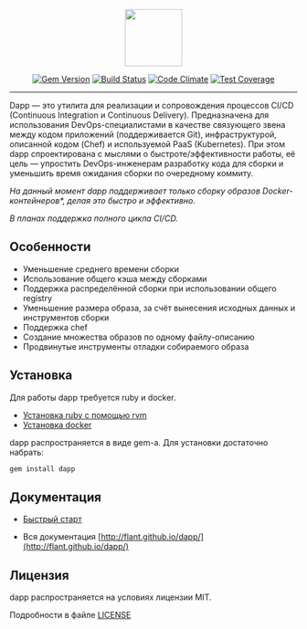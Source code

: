<p align="center">
  <img src="https://github.com/flant/dapp/raw/master/logo.png" style="max-height:100%;" height="100">
</p>
<p align="center">
  <a href="https://badge.fury.io/rb/dapp"><img alt="Gem Version" src="https://badge.fury.io/rb/dapp.svg" style="max-width:100%;"></a>
  <a href="https://travis-ci.org/flant/dapp"><img alt="Build Status" src="https://travis-ci.org/flant/dapp.svg" style="max-width:100%;"></a>
  <a href="https://codeclimate.com/github/flant/dapp"><img alt="Code Climate" src="https://codeclimate.com/github/flant/dapp/badges/gpa.svg" style="max-width:100%;"></a>
  <a href="https://codeclimate.com/github/flant/dapp/coverage"><img alt="Test Coverage" src="https://codeclimate.com/github/flant/dapp/badges/coverage.svg" style="max-width:100%;"></a>
</p>

___

Dapp — это утилита для реализации и сопровождения процессов CI/CD (Continuous Integration и Continuous Delivery). Предназначена для использования DevOps-специалистами в качестве связующего звена между кодом приложений (поддерживается Git), инфраструктурой, описанной кодом (Chef) и используемой PaaS (Kubernetes). При этом dapp спроектирована с мыслями о быстроте/эффективности работы, её цель — упростить DevOps-инженерам разработку кода для сборки и уменьшить время ожидания сборки по очередному коммиту.

_На данный момент dapp поддерживает только сборку образов Docker-контейнеров*, делая это быстро и эффективно._

_В планах поддержка полного цикла CI/CD._


## Особенности

* Уменьшение среднего времени сборки
* Использование общего кэша между сборками
* Поддержка распределённой сборки при использовании общего registry
* Уменьшение размера образа, за счёт вынесения исходных данных и инструментов сборки
* Поддержка chef
* Создание множества образов по одному файлу-описанию
* Продвинутые инструменты отладки собираемого образа


## Установка

Для работы dapp требуется ruby и docker.

* [Установка ruby с помощью rvm](https://rvm.io/rvm/install)
* [Установка docker](https://docs.docker.com/engine/installation/)

dapp распространяется в виде gem-а. Для установки достаточно набрать:

```bash
gem install dapp
```


## Документация

* [Быстрый старт](http://flant.github.io/dapp/get_started.html)

* Вся документация [http://flant.github.io/dapp/](http://flant.github.io/dapp/)


## Лицензия

dapp распространяется на условиях лицензии MIT.

Подробности в файле [LICENSE](https://github.com/flant/dapp/blob/master/LICENSE.txt)
